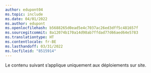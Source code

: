 ```yaml
---
author: edupont04
ms.topic: include
ms.date: 04/01/2022
ms.author: edupont
ms.openlocfilehash: b5688265d0ead5e4c7037ac26ed3dff5c481657f
ms.sourcegitcommit: 8a12074b170a14d98ab7ffdad77d66aed64e5783
ms.translationtype: HT
ms.contentlocale: fr-BE
ms.lasthandoff: 03/31/2022
ms.locfileid: "8515914"
---
```

Le contenu suivant s’applique uniquement aux déploiements sur site.